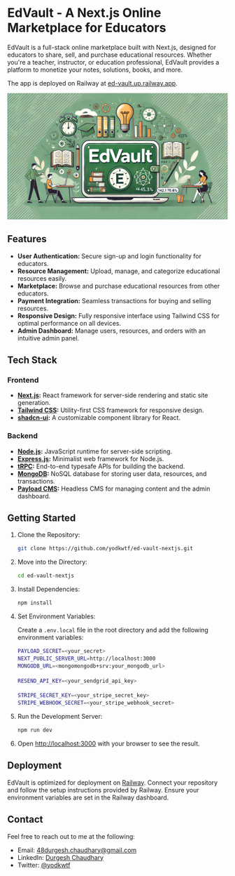 # EdVault - A Next.js Online Marketplace for Educators

EdVault is a full-stack online marketplace built with Next.js, designed for educators to share, sell, and purchase educational resources. Whether you're a teacher, instructor, or education professional, EdVault provides a platform to monetize your notes, solutions, books, and more.

The app is deployed on Railway at [ed-vault.up.railway.app](https://ed-vault.up.railway.app/).

![EdVault](/public/thumbnail.jpg)

## Features

- **User Authentication:** Secure sign-up and login functionality for educators.
- **Resource Management:** Upload, manage, and categorize educational resources easily.
- **Marketplace:** Browse and purchase educational resources from other educators.
- **Payment Integration:** Seamless transactions for buying and selling resources.
- **Responsive Design:** Fully responsive interface using Tailwind CSS for optimal performance on all devices.
- **Admin Dashboard:** Manage users, resources, and orders with an intuitive admin panel.

## Tech Stack

### Frontend

- **[Next.js](https://nextjs.org/):** React framework for server-side rendering and static site generation.
- **[Tailwind CSS](https://tailwindcss.com/):** Utility-first CSS framework for responsive design.
- **[shadcn-ui](https://shadcn.dev/):** A customizable component library for React.

### Backend

- **[Node.js](https://nodejs.org/):** JavaScript runtime for server-side scripting.
- **[Express.js](https://expressjs.com/):** Minimalist web framework for Node.js.
- **[tRPC](https://trpc.io/):** End-to-end typesafe APIs for building the backend.
- **[MongoDB](https://www.mongodb.com/):** NoSQL database for storing user data, resources, and transactions.
- **[Payload CMS](https://payloadcms.com/):** Headless CMS for managing content and the admin dashboard.

## Getting Started

1. Clone the Repository:

   ```bash
   git clone https://github.com/yodkwtf/ed-vault-nextjs.git
   ```

2. Move into the Directory:

   ```bash
   cd ed-vault-nextjs
   ```

3. Install Dependencies:

   ```bash
   npm install
   ```

4. Set Environment Variables:

   Create a `.env.local` file in the root directory and add the following environment variables:

   ```bash
   PAYLOAD_SECRET=<your_secret>
   NEXT_PUBLIC_SERVER_URL=http://localhost:3000
   MONGODB_URL=<mongomongodb+srv:your_mongodb_url>

   RESEND_API_KEY=<your_sendgrid_api_key>

   STRIPE_SECRET_KEY=<your_stripe_secret_key>
   STRIPE_WEBHOOK_SECRET=<your_stripe_webhook_secret>
   ```

5. Run the Development Server:

   ```bash
   npm run dev
   ```

6. Open [http://localhost:3000](http://localhost:3000) with your browser to see the result.

## Deployment

EdVault is optimized for deployment on [Railway](https://railway.app/). Connect your repository and follow the setup instructions provided by Railway. Ensure your environment variables are set in the Railway dashboard.

## Contact

Feel free to reach out to me at the following:

- Email: [48durgesh.chaudhary@gmail.com](mailto:48durgesh.chaudhary@gmail.com)
- LinkedIn: [Durgesh Chaudhary](https://www.linkedin.com/in/durgesh-chaudhary/)
- Twitter: [@yodkwtf](https://twitter.com/yodkwtf)
